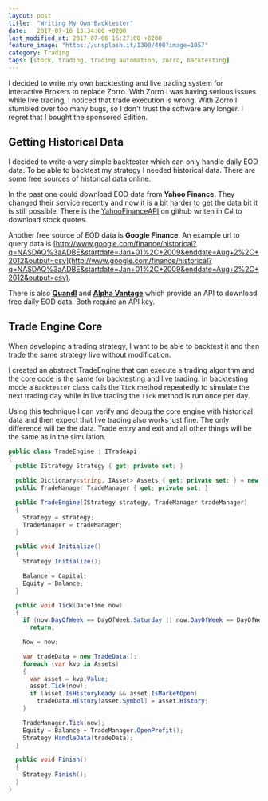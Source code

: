 ```yaml
---
layout: post
title:  "Writing My Own Backtester"
date:   2017-07-16 13:34:00 +0200
last_modified_at: 2017-07-06 16:27:00 +0200
feature_image: "https://unsplash.it/1300/400?image=1057"
category: Trading
tags: [stock, trading, trading automation, zorro, backtesting]
---
```


I decided to write my own backtesting and live trading system for Interactive
Brokers to replace Zorro. With Zorro I was having serious issues while live
trading, I noticed that trade execution is wrong. With Zorro I stumbled over too
many bugs, so I don't trust the software any longer. I regret that I bought the
sponsored Edition.

<!-- more -->

## Getting Historical Data

I decided to write a very simple backtester which can only handle daily EOD
data. To be able to backtest my strategy I needed historical data. There
are some free sources of historical data online.

In the past one could download EOD data from **Yahoo Finance**. They changed
their service recently and now it is a bit harder to get the data bit it is
still possible. There is the
[YahooFinanceAPI](https://github.com/dennislwy/YahooFinanceAPI) on github
writen in C# to download stock quotes.

Another free source of EOD data is **Google Finance**. An example url to query data is
[http://www.google.com/finance/historical?q=NASDAQ%3aADBE&startdate=Jan+01%2C+2009&enddate=Aug+2%2C+2012&output=csv](http://www.google.com/finance/historical?q=NASDAQ%3aADBE&startdate=Jan+01%2C+2009&enddate=Aug+2%2C+2012&output=csv).

There is also [**Quandl**](https://www.quandl.com/) and [**Alpha
Vantage**](https://www.alphavantage.co/) which provide an API to download free
daily EOD data. Both require an API key.

## Trade Engine Core

When developing a trading strategy, I want to be able to backtest it and then
trade the same strategy live without modification.

I created an abstract TradeEngine that can execute a trading algorithm and the
core code is the same for backtesting and live trading. In backtesting mode a
`Backtester` class calls the `Tick` method repeatedly to simulate the next
trading day while in live trading the `Tick` method is run once per day.

Using this technique I can verify and debug the core engine with historical data
and then expect that live trading also works just fine. The only difference will
be the data. Trade entry and exit and all other things will be the same as in
the simulation.

```csharp
public class TradeEngine : ITradeApi
{
  public IStrategy Strategy { get; private set; }

  public Dictionary<string, IAsset> Assets { get; private set; } = new Dictionary<string, IAsset>();
  public TradeManager TradeManager { get; private set; }

  public TradeEngine(IStrategy strategy, TradeManager tradeManager)
  {
    Strategy = strategy;
    TradeManager = tradeManager;
  }

  public void Initialize()
  {
    Strategy.Initialize();

    Balance = Capital;
    Equity = Balance;
  }

  public void Tick(DateTime now)
  {
    if (now.DayOfWeek == DayOfWeek.Saturday || now.DayOfWeek == DayOfWeek.Sunday)
      return;

    Now = now;

    var tradeData = new TradeData();
    foreach (var kvp in Assets)
    {
      var asset = kvp.Value;
      asset.Tick(now);
      if (asset.IsHistoryReady && asset.IsMarketOpen)
        tradeData.History[asset.Symbol] = asset.History;
    }

    TradeManager.Tick(now);
    Equity = Balance + TradeManager.OpenProfit();
    Strategy.HandleData(tradeData);
  }

  public void Finish()
  {
    Strategy.Finish();
  }
}
```